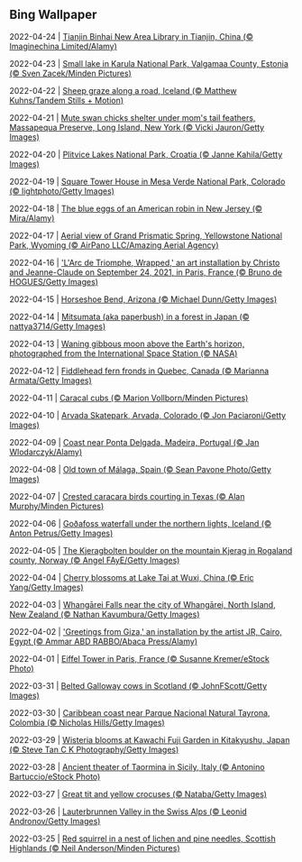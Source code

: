 ## Bing Wallpaper
2022-04-24 | [Tianjin Binhai New Area Library in Tianjin, China (© Imaginechina Limited/Alamy)](./wallpaper/2022-04-24.jpg) 

2022-04-23 | [Small lake in Karula National Park, Valgamaa County, Estonia (© Sven Zacek/Minden Pictures)](./wallpaper/2022-04-23.jpg) 

2022-04-22 | [Sheep graze along a road, Iceland (© Matthew Kuhns/Tandem Stills + Motion)](./wallpaper/2022-04-22.jpg) 

2022-04-21 | [Mute swan chicks shelter under mom's tail feathers, Massapequa Preserve, Long Island, New York (© Vicki Jauron/Getty Images)](./wallpaper/2022-04-21.jpg) 

2022-04-20 | [Plitvice Lakes National Park, Croatia (© Janne Kahila/Getty Images)](./wallpaper/2022-04-20.jpg) 

2022-04-19 | [Square Tower House in Mesa Verde National Park, Colorado (© lightphoto/Getty Images)](./wallpaper/2022-04-19.jpg) 

2022-04-18 | [The blue eggs of an American robin in New Jersey (© Mira/Alamy)](./wallpaper/2022-04-18.jpg) 

2022-04-17 | [Aerial view of Grand Prismatic Spring, Yellowstone National Park, Wyoming (© AirPano LLC/Amazing Aerial Agency)](./wallpaper/2022-04-17.jpg) 

2022-04-16 | ['L'Arc de Triomphe, Wrapped,' an art installation by Christo and Jeanne-Claude on September 24, 2021, in Paris, France (© Bruno de HOGUES/Getty Images)](./wallpaper/2022-04-16.jpg) 

2022-04-15 | [Horseshoe Bend, Arizona (© Michael Dunn/Getty Images)](./wallpaper/2022-04-15.jpg) 

2022-04-14 | [Mitsumata (aka paperbush) in a forest in Japan (© nattya3714/Getty Images)](./wallpaper/2022-04-14.jpg) 

2022-04-13 | [Waning gibbous moon above the Earth's horizon, photographed from the International Space Station (© NASA)](./wallpaper/2022-04-13.jpg) 

2022-04-12 | [Fiddlehead fern fronds in Quebec, Canada (© Marianna Armata/Getty Images)](./wallpaper/2022-04-12.jpg) 

2022-04-11 | [Caracal cubs (© Marion Vollborn/Minden Pictures)](./wallpaper/2022-04-11.jpg) 

2022-04-10 | [Arvada Skatepark, Arvada, Colorado (© Jon Paciaroni/Getty Images)](./wallpaper/2022-04-10.jpg) 

2022-04-09 | [Coast near Ponta Delgada, Madeira, Portugal (© Jan Wlodarczyk/Alamy)](./wallpaper/2022-04-09.jpg) 

2022-04-08 | [Old town of Málaga, Spain (© Sean Pavone Photo/Getty Images)](./wallpaper/2022-04-08.jpg) 

2022-04-07 | [Crested caracara birds courting in Texas (© Alan Murphy/Minden Pictures)](./wallpaper/2022-04-07.jpg) 

2022-04-06 | [Goðafoss waterfall under the northern lights, Iceland (© Anton Petrus/Getty Images)](./wallpaper/2022-04-06.jpg) 

2022-04-05 | [The Kjeragbolten boulder on the mountain Kjerag in Rogaland county, Norway (© Angel FAyE/Getty Images)](./wallpaper/2022-04-05.jpg) 

2022-04-04 | [Cherry blossoms at Lake Tai at Wuxi, China (© Eric Yang/Getty Images)](./wallpaper/2022-04-04.jpg) 

2022-04-03 | [Whangārei Falls near the city of Whangārei, North Island, New Zealand (© Nathan Kavumbura/Getty Images)](./wallpaper/2022-04-03.jpg) 

2022-04-02 | ['Greetings from Giza,' an installation by the artist JR, Cairo, Egypt (© Ammar ABD RABBO/Abaca Press/Alamy)](./wallpaper/2022-04-02.jpg) 

2022-04-01 | [Eiffel Tower in Paris, France (© Susanne Kremer/eStock Photo)](./wallpaper/2022-04-01.jpg) 

2022-03-31 | [Belted Galloway cows in Scotland (© JohnFScott/Getty Images)](./wallpaper/2022-03-31.jpg) 

2022-03-30 | [Caribbean coast near Parque Nacional Natural Tayrona, Colombia (© Nicholas Hills/Getty Images)](./wallpaper/2022-03-30.jpg) 

2022-03-29 | [Wisteria blooms at Kawachi Fuji Garden in Kitakyushu, Japan (© Steve Tan C K Photography/Getty Images)](./wallpaper/2022-03-29.jpg) 

2022-03-28 | [Ancient theater of Taormina in Sicily, Italy (© Antonino Bartuccio/eStock Photo)](./wallpaper/2022-03-28.jpg) 

2022-03-27 | [Great tit and yellow crocuses (© Nataba/Getty Images)](./wallpaper/2022-03-27.jpg) 

2022-03-26 | [Lauterbrunnen Valley in the Swiss Alps (© Leonid Andronov/Getty Images)](./wallpaper/2022-03-26.jpg) 

2022-03-25 | [Red squirrel in a nest of lichen and pine needles, Scottish Highlands (© Neil Anderson/Minden Pictures)](./wallpaper/2022-03-25.jpg) 

